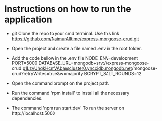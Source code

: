 # Instructions on how to run the application

- git Clone the repo to your cmd terminal. Use this link https://github.com/NaimurAlltime/express-mongoose-crud.git

- Open the project and create a file named .env in the root folder.

- Add the code bellow in the .env file
  NODE_ENV=development
  PORT=5000
  DATABASE_URL=mongodb+srv://express-mongoose-crud:p1LzvUhqkHcmVAba@cluster0.ynccjdb.mongodb.net/mongoose-crud?retryWrites=true&w=majority
  BCRYPT_SALT_ROUNDS=12

- Open the command prompt on the project path.

- Run the command 'npm install' to install all the necessary dependencies.

- The command 'npm run start:dev' To run the server on http://localhost:5000
